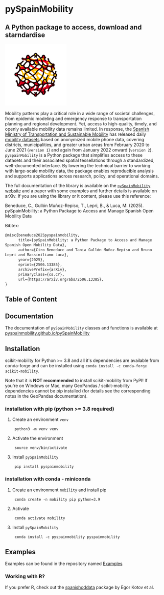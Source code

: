 # pySpainMobility

## A Python package to access, download and starndardise 
![logo small](https://raw.githubusercontent.com/pySpainMobility/pySpainMobility/refs/heads/main/logo_small.png)

Mobility patterns play a critical role in a wide range of societal challenges, from epidemic modeling and emergency response to transportation planning and regional development. Yet, access to high-quality, timely, and openly available mobility data remains limited. In response, the [Spanish Ministry of Transportation and Sustainable Mobility](https://www.transportes.gob.es) has released daily [mobility datasets](https://www.transportes.gob.es/ministerio/proyectos-singulares/estudios-de-movilidad-con-big-data/metodologia-del-estudio-de-movilidad-con-bigdata) based on anonymized mobile phone data, covering districts, municipalities, and greater urban areas from February 2020 to June 2021 (`version 1`) and again from January 2022 onward (`version 2`). `pySpainMobility` is a Python package that simplifies access to these datasets and their associated spatial tessellations through a standardized, well-documented interface. By lowering the technical barrier to working with large-scale mobility data, the package enables reproducible analysis and supports applications across research, policy, and operational domains.

The full documentation of the library is available on the [`pySpainMobility` website](https://pyspainmobility.github.io/pySpainMobility) and a paper with some examples and further details is available on arXiv. If you are using the library or it content, please use this reference:

Beneduce, C., Gullón Muñoz-Repiso, T., Lepri, B., & Luca, M. (2025). pySpainMobility: a Python Package to Access and Manage Spanish Open Mobility Data

Bibtex:
```
@misc{beneduce2025pyspainmobility,
      title={pySpainMobility: a Python Package to Access and Manage Spanish Open Mobility Data}, 
      author={Ciro Beneduce and Tania Gullón Muñoz-Repiso and Bruno Lepri and Massimiliano Luca},
      year={2025},
      eprint={2506.13385},
      archivePrefix={arXiv},
      primaryClass={cs.CY},
      url={https://arxiv.org/abs/2506.13385}, 
}
```

## Table of Content

## Documentation
The documentation of `pySpainMobility` classes and functions is available at [pyspainmobility.github.io/pySpainMobility](https://pyspainmobility.github.io/pySpainMobility)

<a id='installation'></a>
## Installation
scikit-mobility for Python >= 3.8 and all it's dependencies are available from conda-forge and can be installed using
`conda install -c conda-forge scikit-mobility`.

Note that it is **NOT recommended** to install scikit-mobility from PyPI! If you're on Windows or Mac, many GeoPandas / scikit-mobility dependencies cannot be pip installed (for details see the corresponding notes in the GeoPandas documentation).

<a id='installation_pip'></a>
### installation with pip (python >= 3.8 required)

1. Create an environment `venv`

        python3 -m venv venv

2. Activate the environment

        source venv/bin/activate

3. Install `pySpainMobility`

        pip install pyspainmobility

<a id='installation_conda'></a>
### installation with conda - miniconda

1. Create an environment `mobility` and install pip

        conda create -n mobility pip python=3.9

2. Activate

        conda activate mobility

3. Install `pySpainMobility`

        conda install -c pyspainmobility pyspainmobility

<a id='examples'></a>
## Examples

Examples can be found in the repository named [Examples](https://github.com/pySpainMobility/examples)


### Working with R?

If you prefer R, check out the [spanishoddata](https://github.com/rOpenSpain/spanishoddata) package by Egor Kotov et al.
